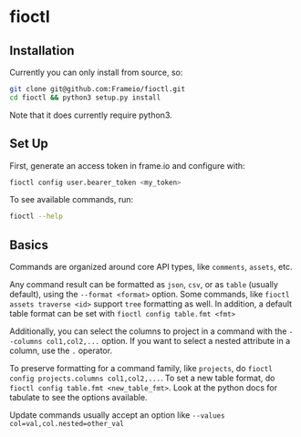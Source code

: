 # fioctl

## Installation

Currently you can only install from source, so:

```bash
git clone git@github.com:Frameio/fioctl.git
cd fioctl && python3 setup.py install
```

Note that it does currently require python3.

## Set Up

First, generate an access token in frame.io and configure with:

```bash
fioctl config user.bearer_token <my_token>
```

To see available commands, run:

```bash
fioctl --help
```

## Basics

Commands are organized around core API types, like `comments`, `assets`, etc.

Any command result can be formatted as `json`, `csv`, or as `table` (usually default),
using the `--format <format>` option.  Some commands, like `fioctl assets traverse <id>`
support `tree` formatting as well.  In addition, a default table format can be set with 
`fioctl config table.fmt <fmt>`

Additionally, you can select the columns to project in a command with the `--columns col1,col2,...`
option.  If you want to select a nested attribute in a column, use the `.` operator.

To preserve formatting for a command family, like `projects`, do `fioctl config projects.columns col1,col2,...`.  To set a new table format, do `fioctl config table.fmt <new_table_fmt>`.  Look at the python docs for tabulate to see the options available. 

Update commands usually accept an option like `--values col=val,col.nested=other_val`